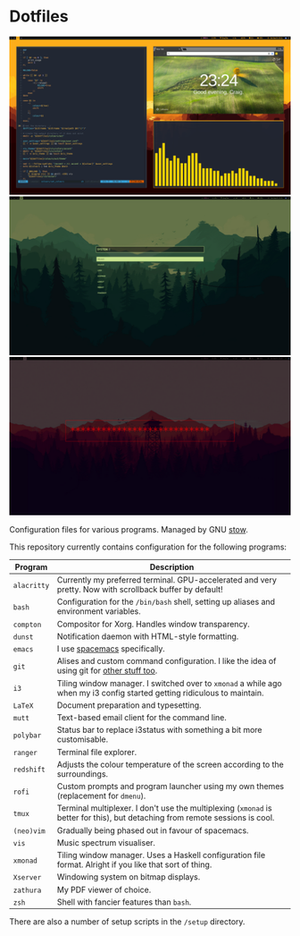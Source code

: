 # Dotfiles

![desktop-1](.assets/desktop01.png) 
![desktop-2](.assets/desktop02.png) 
![desktop-3](.assets/desktop03.png) 

Configuration files for various programs. Managed by GNU [stow](https://www.gnu.org/software/stow/).

This repository currently contains configuration for the following programs:

| Program | Description |
| --- | --- |
| `alacritty` | Currently my preferred terminal. GPU-accelerated and very pretty. Now with scrollback buffer by default! |
| `bash` | Configuration for the `/bin/bash` shell, setting up aliases and environment variables. |
| `compton` | Compositor for Xorg. Handles window transparency. |
| `dunst` | Notification daemon with HTML-style formatting. |
| `emacs` | I use [spacemacs](https://github.com/syl20bnr/spacemacs) specifically. |
| `git` | Alises and custom command configuration. I like the idea of using git for [other stuff too](https://github.com/CraigFe/trace-rpc). |
| `i3` | Tiling window manager. I switched over to `xmonad` a while ago when my i3 config started getting ridiculous to maintain. |
| `LaTeX` | Document preparation and typesetting. |
| `mutt` | Text-based email client for the command line. |
| `polybar` | Status bar to replace i3status with something a bit more customisable. |
| `ranger` | Terminal file explorer. |
| `redshift` | Adjusts the colour temperature of the screen according to the surroundings. |
| `rofi` | Custom prompts and program launcher using my own themes (replacement for `dmenu`). |
| `tmux` | Terminal multiplexer. I don't use the multiplexing (`xmonad` is better for this), but detaching from remote sessions is cool. |
| `(neo)vim` | Gradually being phased out in favour of spacemacs. |
| `vis` | Music spectrum visualiser. |
| `xmonad` | Tiling window manager. Uses a Haskell configuration file format. Alright if you like that sort of thing. |
| `Xserver` | Windowing system on bitmap displays. |
| `zathura` | My PDF viewer of choice. |
| `zsh` | Shell with fancier features than `bash`. |

There are also a number of setup scripts in the `/setup` directory.

